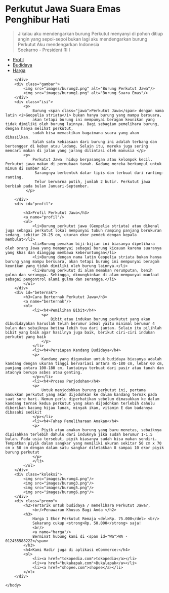 <!DOCTYPE html>
<html lang="ID">
    <head>
        <title>Burung Perkutut Jawa</title>
        <meta name="description" content="Budidaya Perkutut Jawa">
        <link rel="stylesheet" href="style.css">
    </head>
    <body>
        <div id="header">
            <h1>Perkutut Jawa Suara Emas Penghibur Hati</h1>
            <blockquote class="desk">
                Jikalau aku mendengarkan burung Perkutut
menyanyi di pohon ditiup angin yang sepoi-sepoi
bukan lagi aku mendengarkan burung Perkutut
Aku mendengarkan Indonesia <br/>
                <span id="soekarno">Soekarno - President RI I</span>
            </blockquote>
        </div>
        <div class="menu">
            <ul>
            <li><a href="#profil">Profil</a></li>
            <li><a href="#berternak">Budidaya</a></li> 
            <li><a href="#harga">Harga</a></li>
            </ul>

        </div>
        <div class="gambar">
            <img src="images/burung2.png" alt="Burung Perkutut Jawa"/>
            <img src="images/burung1.png" alt="Burung Suara Emas"/>       
        </div>
        <div class="isi">
            <p>
                Burung <span class="jawa">Perkutut Jawa</span> dengan nama latin <i>Geopelia striata</i> bukan hanya burung yang mampu bersuara, 
                akan tetapi burung ini mempunyai beragam keunikan yang tidak dimiliki oleh burung lainnya. Bagi sebagian pemelihara burung, dengan hanya melihat perkutut, 
                sudah bisa memastikan bagaimana suara yang akan dihasilkan.
                Salah satu kebiasaan dari burung ini adalah terbang dan bertengger di kebun atau ladang. Selain itu, mereka juga sering mencari makan di jalan yang jarang dilintasi oleh manusia </p>
            <p>
                Perkutut Jawa  hidup berpasangan atau kelompok kecil. Perkutut jawa makan di permukaan tanah. Kadang mereka berkumpul untuk minum di sumber air.
                 Sarangnya berbentuk datar tipis dan terbuat dari ranting-ranting. 
                 Telur berwarna putih, jumlah 2 butir. Perkutut jawa berbiak pada bulan Januari-September. 
             </p>
           
        </div>
        <div id="profil">
            
            <h3>Profil Perkutut Jawa</h3>
            <a name="profil"/>
            <ul>
                <li>Burung perkutut jawa (Geopelia striata) atau dikenal juga sebagai perkutut lokal mempunyai tubuh ramping panjang berukuran sedang, sekitar 20-25 cm, ukuran ekor pendek dengan kepala membulat</li>
                <li>Burung pemakan biji-bijian ini biasanya dipelihara oleh orang Jawa yang mempunyai sebagai burung kicauan karena suaranya yang khas dan dianggap membawa keberuntungan</li>
                <li>Burung dengan nama latin Geopelia striata bukan hanya burung yang mampu bersuara, akan tetapi burung ini mempunyai beragam keunikan yang tidak dimiliki oleh burung lainnya.</li>
                <li>Burung perkutut di alam memakan rerumputan, benih gulma dan serangga. Sehingga, dimungkinkan di alam mempunyai manfaat sebagai pengontrol alami gulma dan serangga.</li>
            </ul>
        </div>
        <div id="beternak">
            <h3>Cara Berternak Perkutut Jawa</h3>
            <a name="berternak"/>
            <ol>
                <li><h4>Pemilihan Bibit</h4>
                    <p>
                        Bibit atau indukan burung perkutut yang akan dibudidayakan haruslah telah berumur ideal yaitu minimal berumur 4 bulan dan sebaiknya betina lebih tua dari jantan. Selain itu pilihlah bibit yang baik agar hasilnya juga baik, berikut ciri-ciri indukan perkutut yang baik
                    </p>
                </li>
                <li><h4>Persiapan Kandang Budidaya</h4>
                <p>
                    Kandang yang digunakan untuk budidaya biasanya adalah kandang dengan ukuran tinggi bervariasi antara 45-180 cm, lebar 60 cm, panjang antara 100-180 cm, lantainya terbuat dari pasir atau tanah dan ataonya berupa asbes atau genting.
                </p></li>
                <li><h4>Proses Perjodohan</h4>
                <p>
                    Untuk menjodohkan burung perkutut ini, pertama masukkan perkutut yang akan dijodohkan ke dalam kandang ternak pada saat sore hari. Nemun perlu diperhatikan sebelum dimasukkan ke dalam kandang ternak kedua perkutut yang akan dijodohkan terlebih dahulu diberikan kacang hijau lunak, minyak ikan, vitamin E dan badannya dibasahi sedikit
                </p></li>
                <li><h4>Tahap Pemeliharaan Anakan</h4>
                <p>
                    Piyik atau anakan burung yang baru menetas, sebaiknya dipisahkan terlebih dahulu dari induknya jika sudah berumur 1-1,5 bulan. Pada usia tersebut, piyik biasanya sudah bisa makan sendiri. Tempatkan piyik dalam sangkar yang memiliki ukuran sekitar 50 cm x 70 cm x 50 cm dengan dalam satu sangkar diletakkan 8 sampai 10 ekor piyik burung perkutut
                </p>
                </li>
            </ol>
        </div>
        <div class="koleksi">
            <img src="images/burung4.png"/>
            <img src="images/burung3.png"/>
            <img src="images/burung5.png"/>
            <img src="images/burung6.png"/>          
        </div>
        <div class="promo">
            <h2>Tertarik untuk budidaya / memelihara Perkutut Jawa?, 
                <br/>Penawaran Khusus Bagi Anda </h2>
            <h3>
                Harga 1 Ekor Perkutut Remaja <del>Rp. 75.000</del> <br/>
                Sekarang cukup <strong>Rp. 50.000</strong> saja!
                <br/>
                <a name="harga"/>
                Berminat hubung kami di <span id="Wa">WA - 012455588222</span>
            </h3>
            <h4>Kami Hadir juga di aplikasi eCommerce:</h4>
            <ol>
                <li><a href="tokopedia.com">tokopedia</a></li>
                <li><a href="bukakapak.com">Bukalapak</a></li>
                <li><a href="shopee.com">shopee</a></li>
            </ol>
        </div>

    </body>
</html>
